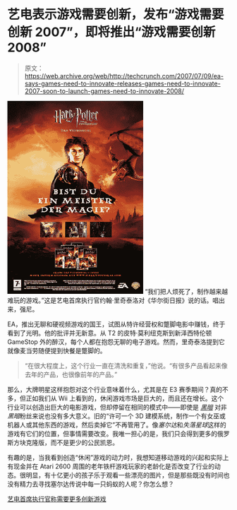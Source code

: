 # 艺电表示游戏需要创新，发布“游戏需要创新 2007”，即将推出“游戏需要创新 2008”

> 原文：<https://web.archive.org/web/http://techcrunch.com/2007/07/09/ea-says-games-need-to-innovate-releases-games-need-to-innovate-2007-soon-to-launch-games-need-to-innovate-2008/>

![ea_games_harry_potter.png](img/1c2e9bb6b43e11bbdd0f99455124c6fb.png)
“我们把人烦死了，制作越来越难玩的游戏。”这是艺电首席执行官约翰·里奇泰洛对《华尔街日报》说的话。唱出来，强尼。

EA，推出无聊和硬视频游戏的国王，试图从特许经营权和蹩脚电影中赚钱，终于看到了光明。他的批评并无新意。从 T2 的皮特·莫利纽克斯到新泽西特伦顿 GameStop 外的醉汉，每个人都在抱怨无聊的电子游戏。然而，里奇泰洛提到它就像麦当劳随便提到快餐是蹩脚的。

> “在很大程度上，这个行业一直在清洗和重复，”他说。“有很多产品看起来像去年的产品，也很像前年的产品。”

那么，大牌明星这样抱怨对这个行业意味着什么，尤其是在 E3 赛季期间？真的不多，但正如我们从 Wii 上看到的，休闲游戏市场是巨大的，而且还在增长。这个行业可以创造出巨大的电影游戏，但却停留在相同的模式中——即使是 *[黑暗](https://web.archive.org/web/20150928191005/http://www.2kgames.com/thedarkness/)* 对非*黑暗*粉丝来说也没有多大意义。旧的“许可一个 3D 建模系统，制作一个有女巫或机器人或其他东西的游戏，然后卖掉它”不再管用了。像*塞尔达*和*失落星球*这样的游戏有它们的位置，但事情需要改变。我唯一担心的是，我们只会得到更多的俄罗斯方块克隆版，而不是更少的公民凯恩。

有趣的是，当我看到创造“休闲”游戏的动力时，我想知道移动游戏的兴起和实际上有现金并在 Atari 2600 周围的老年铁杆游戏玩家的老龄化是否改变了行业的动态。很明显，有十亿更小的孩子乐于观看一些漂亮的图片，但是那些既没有时间也没有精力去寻找塞尔达传说中每一只蚂蚁的人呢？你怎么想？

[艺电首席执行官称需要更多创新游戏](https://web.archive.org/web/20150928191005/http://online.wsj.com/article/SB118387245259860156.html)